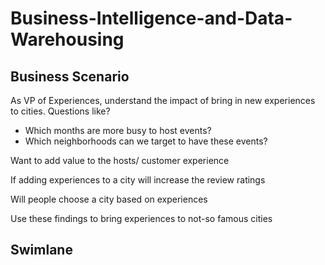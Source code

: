 # Business-Intelligence-and-Data-Warehousing

## Business Scenario
As VP  of Experiences, understand the impact of bring in new experiences to cities.
Questions like? 
- Which months are more busy to host events?
- Which neighborhoods can we target to have these events?

Want to add value to the hosts/ customer experience

If adding experiences to a city will increase the review ratings

Will people choose a city based on experiences 

Use these findings to bring experiences to not-so famous cities

## Swimlane


##


